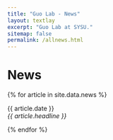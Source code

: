 ```yaml
---
title: "Guo Lab - News"
layout: textlay
excerpt: "Guo Lab at SYSU."
sitemap: false
permalink: /allnews.html
---
```


# News

{% for article in site.data.news %}
<p>{{ article.date }} <br>
<em>{{ article.headline }}</em></p>
{% endfor %}
